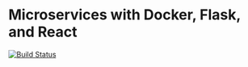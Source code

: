 # Microservices with Docker, Flask, and React

[![Build Status](https://travis-ci.org/wojtyczka/testdriven-app.svg?branch=master)](https://travis-ci.org/wojtyczka/testdriven-app)